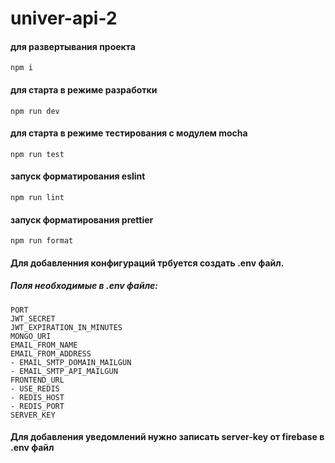# univer-api-2

#### для развертывания проекта
```
npm i
```
#### для старта в режиме разработки
```
npm run dev
```
#### для старта в режиме тестирования с модулем mocha
```
npm run test
```
#### запуск форматирования eslint
```
npm run lint
```
#### запуск форматирования prettier
```
npm run format
```
#### Для добавленния конфигураций трбуется создать .env файл.
##### Поля необходимые в .env файле:
```
PORT
JWT_SECRET
JWT_EXPIRATION_IN_MINUTES
MONGO_URI
EMAIL_FROM_NAME
EMAIL_FROM_ADDRESS
- EMAIL_SMTP_DOMAIN_MAILGUN
- EMAIL_SMTP_API_MAILGUN
FRONTEND_URL
- USE_REDIS
- REDIS_HOST
- REDIS_PORT
SERVER_KEY
```
#### Для добавления уведомлений нужно записать server-key от firebase в .env файл
